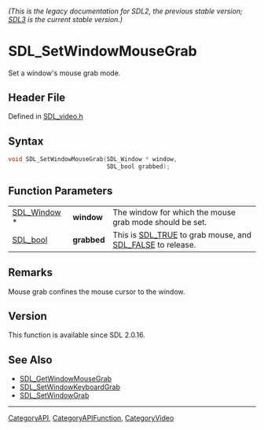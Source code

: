 ###### (This is the legacy documentation for SDL2, the previous stable version; [SDL3](https://wiki.libsdl.org/SDL3/) is the current stable version.)
# SDL_SetWindowMouseGrab

Set a window's mouse grab mode.

## Header File

Defined in [SDL_video.h](https://github.com/libsdl-org/SDL/blob/SDL2/include/SDL_video.h)

## Syntax

```c
void SDL_SetWindowMouseGrab(SDL_Window * window,
                            SDL_bool grabbed);
```

## Function Parameters

|                            |             |                                                                                    |
| -------------------------- | ----------- | ---------------------------------------------------------------------------------- |
| [SDL_Window](SDL_Window) * | **window**  | The window for which the mouse grab mode should be set.                            |
| [SDL_bool](SDL_bool)       | **grabbed** | This is [SDL_TRUE](SDL_TRUE) to grab mouse, and [SDL_FALSE](SDL_FALSE) to release. |

## Remarks

Mouse grab confines the mouse cursor to the window.

## Version

This function is available since SDL 2.0.16.

## See Also

- [SDL_GetWindowMouseGrab](SDL_GetWindowMouseGrab)
- [SDL_SetWindowKeyboardGrab](SDL_SetWindowKeyboardGrab)
- [SDL_SetWindowGrab](SDL_SetWindowGrab)

----
[CategoryAPI](CategoryAPI), [CategoryAPIFunction](CategoryAPIFunction), [CategoryVideo](CategoryVideo)

